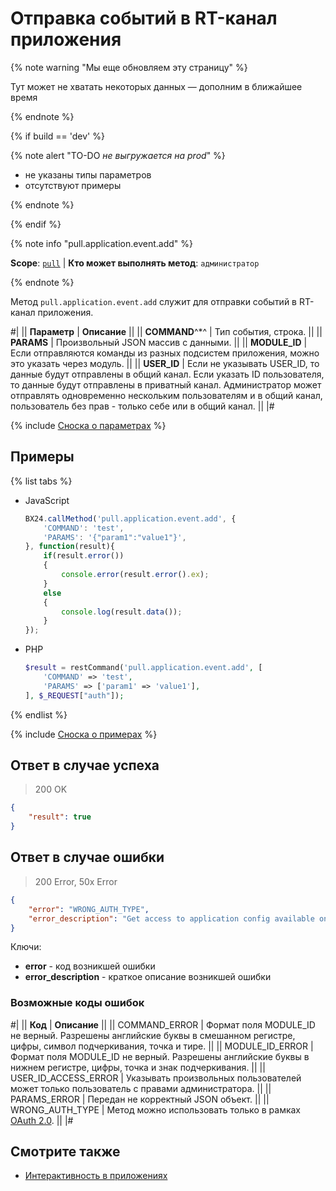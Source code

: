 # Отправка событий в RT-канал приложения

{% note warning "Мы еще обновляем эту страницу" %}

Тут может не хватать некоторых данных — дополним в ближайшее время

{% endnote %}

{% if build == 'dev' %}

{% note alert "TO-DO _не выгружается на prod_" %}

- не указаны типы параметров
- отсутствуют примеры

{% endnote %}

{% endif %}

{% note info "pull.application.event.add" %}

**Scope**: [`pull`](../../scopes/permissions.md) | **Кто может выполнять метод**: `администратор`

{% endnote %}

Метод `pull.application.event.add` служит для отправки событий в RT-канал приложения.

#|
|| **Параметр** | **Описание** ||
|| **COMMAND**^*^ | Тип события, строка. ||
|| **PARAMS** | Произвольный JSON массив с данными. ||
|| **MODULE_ID** | Если отправляются команды из разных подсистем приложения, можно это указать через модуль. ||
|| **USER_ID** | Если не указывать USER_ID, то данные будут отправлены в общий канал. Если указать ID пользователя, то данные будут отправлены в приватный канал. Администратор может отправлять одновременно нескольким пользователям и в общий канал, пользователь без прав - только себе или в общий канал. ||
|#

{% include [Сноска о параметрах](../../../_includes/required.md) %}

## Примеры

{% list tabs %}

- JavaScript
  
    ```js
    BX24.callMethod('pull.application.event.add', {
        'COMMAND': 'test',
        'PARAMS': '{"param1":"value1"}',
    }, function(result){
        if(result.error())
        {
            console.error(result.error().ex);
        }
        else
        {
            console.log(result.data());
        }
    });
    ```

- PHP

    ```php
    $result = restCommand('pull.application.event.add', [
        'COMMAND' => 'test',
        'PARAMS' => ['param1' => 'value1'],
    ], $_REQUEST["auth"]);
    ```

{% endlist %}

{% include [Сноска о примерах](../../../_includes/examples.md) %}

## Ответ в случае успеха

> 200 OK

```json
{
    "result": true
}
```

## Ответ в случае ошибки

> 200 Error, 50x Error

```json
{
    "error": "WRONG_AUTH_TYPE",
    "error_description": "Get access to application config available only for application authorization."
}
```
Ключи:

- **error** - код возникшей ошибки
- **error_description** - краткое описание возникшей ошибки
  
### Возможные коды ошибок

#|
|| **Код** | **Описание** ||
|| COMMAND_ERROR        | Формат поля MODULE_ID не верный. Разрешены английские буквы в смешанном регистре, цифры, символ подчеркивания, точка и тире. ||
|| MODULE_ID_ERROR     | Формат поля MODULE_ID не верный. Разрешены английские буквы в нижнем регистре, цифры, точка и знак подчеркивания. ||
|| USER_ID_ACCESS_ERROR | Указывать произвольных пользователей может только пользователь с правами администратора. ||
|| PARAMS_ERROR         | Передан не корректный JSON объект. ||
|| WRONG_AUTH_TYPE     | Метод можно использовать только в рамках [OAuth 2.0](https://dev.1c-bitrix.ru/learning/course/index.php?COURSE_ID=99&LESSON_ID=2486&LESSON_PATH=8771.5380.5379.2486). ||
|#

## Смотрите также

- [Интерактивность в приложениях](https://dev.1c-bitrix.ru/learning/course/index.php?COURSE_ID=99&CHAPTER_ID=012565)